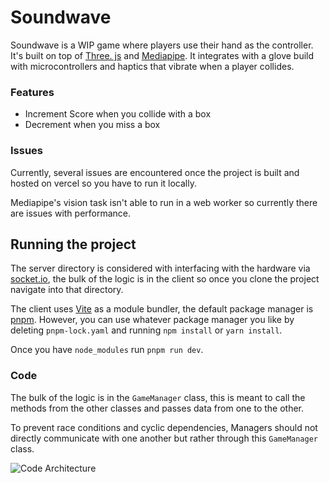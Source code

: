 # Soundwave

Soundwave is a WIP game where players use their hand as the controller. It's built on top of [Three. js](https://threejs.org/) and [Mediapipe](https://developers.google.com/mediapipe). It integrates with a glove build with microcontrollers and haptics that vibrate when a player collides. 

### Features
- Increment Score when you collide with a box
- Decrement when you miss a box

### Issues
Currently, several issues are encountered once the project is built and hosted on vercel so you have to run it locally.

Mediapipe's vision task isn't able to run in a web worker so currently there are issues with performance.

## Running the project
The server directory is considered with interfacing with the hardware via [socket.io](https://socket.io/), the bulk of the logic is in the client so once you clone the project navigate into that directory.

The client uses [Vite](https://vitejs.dev/) as a module bundler, the default package manager is [pnpm](https://pnpm.io/). However, you can use whatever package manager you like by deleting `pnpm-lock.yaml` and running `npm install` or `yarn install`.

Once you have `node_modules` run `pnpm run dev`. 


### Code

The bulk of the logic is in the `GameManager` class, this is meant to call the methods from the other classes and passes data from one to the other. 

To prevent race conditions and cyclic dependencies, Managers should not directly communicate with one another but rather through this `GameManager` class. 

![Code Architecture](https://user-images.githubusercontent.com/90055250/238009099-190a099e-78e4-424d-958f-2652ca729bf1.png)
